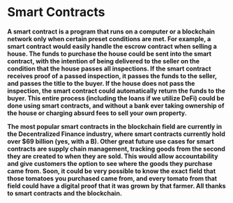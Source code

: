 # Smart Contracts

**A smart contract is a program that runs on a computer or a blockchain network only when certain preset conditions are met. For example, a smart contract would easily handle the escrow contract when selling a house. The funds to purchase the house could be sent into the smart contract, with the intention of being delivered to the seller on the condition that the house passes all inspections. If the smart contract receives proof of a passed inspection, it passes the funds to the seller, and passes the title to the buyer. If the house does not pass the inspection, the smart contract could automatically return the funds to the buyer. This entire process \(including the loans if we utilize DeFi\) could be done using smart contracts, and without a bank ever taking ownership of the house or charging absurd fees to sell your own property.**   


 **The most popular smart contracts in the blockchain field are currently in the Decentralized Finance industry, where smart contracts currently hold over $69 billion \(yes, with a B\). Other great future use cases for smart contracts are supply chain management, tracking goods from the second they are created to when they are sold. This would allow accountability and give customers the option to see where the goods they purchase came from. Soon, it could be very possible to know the exact field that those tomatoes you purchased came from, and every tomato from that field could have a digital proof that it was grown by that farmer. All thanks to smart contracts and the blockchain.**   


